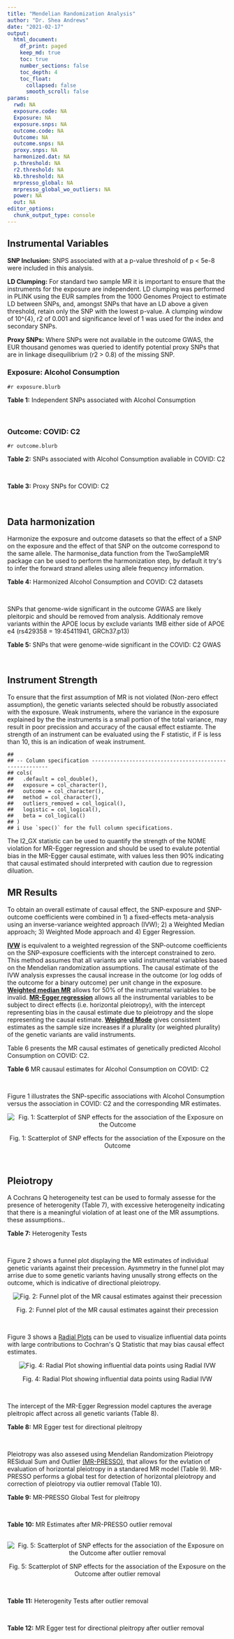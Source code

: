 ```yaml
---
title: "Mendelian Randomization Analysis"
author: "Dr. Shea Andrews"
date: "2021-02-17"
output:
  html_document:
    df_print: paged
    keep_md: true
    toc: true
    number_sections: false
    toc_depth: 4
    toc_float:
      collapsed: false
      smooth_scroll: false
params:
  rwd: NA
  exposure.code: NA
  Exposure: NA
  exposure.snps: NA
  outcome.code: NA
  Outcome: NA
  outcome.snps: NA
  proxy.snps: NA
  harmonized.dat: NA
  p.threshold: NA
  r2.threshold: NA
  kb.threshold: NA
  mrpresso_global: NA
  mrpresso_global_wo_outliers: NA
  power: NA
  out: NA
editor_options:
  chunk_output_type: console
---
```







## Instrumental Variables
**SNP Inclusion:** SNPS associated with at a p-value threshold of p < 5e-8 were included in this analysis.
<br>

**LD Clumping:** For standard two sample MR it is important to ensure that the instruments for the exposure are independent. LD clumping was performed in PLINK using the EUR samples from the 1000 Genomes Project to estimate LD between SNPs, and, amongst SNPs that have an LD above a given threshold, retain only the SNP with the lowest p-value. A clumping window of 10^{4}, r2 of 0.001 and significance level of 1 was used for the index and secondary SNPs.
<br>

**Proxy SNPs:** Where SNPs were not available in the outcome GWAS, the EUR thousand genomes was queried to identify potential proxy SNPs that are in linkage disequilibrium (r2 > 0.8) of the missing SNP.
<br>

### Exposure: Alcohol Consumption
`#r exposure.blurb`
<br>

**Table 1:** Independent SNPs associated with Alcohol Consumption
<div data-pagedtable="false">
  <script data-pagedtable-source type="application/json">
{"columns":[{"label":["SNP"],"name":[1],"type":["chr"],"align":["left"]},{"label":["CHROM"],"name":[2],"type":["dbl"],"align":["right"]},{"label":["POS"],"name":[3],"type":["dbl"],"align":["right"]},{"label":["REF"],"name":[4],"type":["chr"],"align":["left"]},{"label":["ALT"],"name":[5],"type":["chr"],"align":["left"]},{"label":["AF"],"name":[6],"type":["dbl"],"align":["right"]},{"label":["BETA"],"name":[7],"type":["dbl"],"align":["right"]},{"label":["SE"],"name":[8],"type":["dbl"],"align":["right"]},{"label":["Z"],"name":[9],"type":["dbl"],"align":["right"]},{"label":["P"],"name":[10],"type":["dbl"],"align":["right"]},{"label":["N"],"name":[11],"type":["dbl"],"align":["right"]},{"label":["TRAIT"],"name":[12],"type":["chr"],"align":["left"]}],"data":[{"1":"rs10753661","2":"1","3":"165119792","4":"G","5":"A","6":"0.7020","7":"-0.0113","8":"0.00209","9":"-5.406699","10":"4.24e-08","11":"537349","12":"drnkwk"},{"1":"rs28680958","2":"1","3":"173848808","4":"G","5":"A","6":"0.2300","7":"-0.0136","8":"0.00237","9":"-5.738397","10":"9.78e-09","11":"537349","12":"drnkwk"},{"1":"rs1260326","2":"2","3":"27730940","4":"T","5":"C","6":"0.5950","7":"0.0233","8":"0.00196","9":"11.887755","10":"3.33e-33","11":"537349","12":"drnkwk"},{"1":"rs62135521","2":"2","3":"44296002","4":"G","5":"T","6":"0.0378","7":"-0.0272","8":"0.00470","9":"-5.787234","10":"9.91e-09","11":"537349","12":"drnkwk"},{"1":"rs528301","2":"2","3":"45154908","4":"G","5":"A","6":"0.6050","7":"0.0156","8":"0.00195","9":"8.000000","10":"1.25e-15","11":"537349","12":"drnkwk"},{"1":"rs6739804","2":"2","3":"63269604","4":"T","5":"C","6":"0.6600","7":"-0.0129","8":"0.00208","9":"-6.201923","10":"4.72e-10","11":"537349","12":"drnkwk"},{"1":"rs4233567","2":"2","3":"144272376","4":"C","5":"T","6":"0.3400","7":"-0.0130","8":"0.00208","9":"-6.250000","10":"3.83e-10","11":"537349","12":"drnkwk"},{"1":"rs28732378","2":"3","3":"85403892","4":"A","5":"G","6":"0.7290","7":"-0.0163","8":"0.00217","9":"-7.511521","10":"2.24e-14","11":"537349","12":"drnkwk"},{"1":"rs28712821","2":"4","3":"39413780","4":"G","5":"A","6":"0.5940","7":"0.0284","8":"0.00199","9":"14.271357","10":"1.10e-46","11":"537349","12":"drnkwk"},{"1":"rs16854020","2":"4","3":"42117559","4":"G","5":"A","6":"0.1270","7":"0.0180","8":"0.00289","9":"6.228374","10":"4.82e-10","11":"537349","12":"drnkwk"},{"1":"rs1229984","2":"4","3":"100239319","4":"T","5":"C","6":"0.9530","7":"0.2090","8":"0.00673","9":"31.054978","10":"1.60e-203","11":"537349","12":"drnkwk"},{"1":"rs78234152","2":"4","3":"100279889","4":"G","5":"A","6":"0.0986","7":"0.0275","8":"0.00306","9":"8.986928","10":"2.18e-19","11":"537349","12":"drnkwk"},{"1":"rs13107325","2":"4","3":"103188709","4":"C","5":"T","6":"0.0654","7":"-0.0369","8":"0.00395","9":"-9.341772","10":"1.23e-20","11":"537349","12":"drnkwk"},{"1":"rs331939","2":"4","3":"143654889","4":"G","5":"A","6":"0.3390","7":"-0.0118","8":"0.00202","9":"-5.841584","10":"4.50e-09","11":"537349","12":"drnkwk"},{"1":"rs4916723","2":"5","3":"87854395","4":"A","5":"C","6":"0.4040","7":"-0.0115","8":"0.00199","9":"-5.778894","10":"8.07e-09","11":"537349","12":"drnkwk"},{"1":"rs55872084","2":"5","3":"155902003","4":"G","5":"T","6":"0.2180","7":"0.0129","8":"0.00228","9":"5.657895","10":"1.98e-08","11":"537349","12":"drnkwk"},{"1":"rs10085696","2":"7","3":"69783020","4":"A","5":"G","6":"0.2010","7":"-0.0160","8":"0.00249","9":"-6.425703","10":"1.24e-10","11":"537349","12":"drnkwk"},{"1":"rs2299409","2":"7","3":"103812171","4":"G","5":"A","6":"0.4930","7":"-0.0104","8":"0.00192","9":"-5.416667","10":"4.80e-08","11":"537349","12":"drnkwk"},{"1":"rs6951574","2":"7","3":"153489744","4":"T","5":"C","6":"0.4590","7":"0.0135","8":"0.00205","9":"6.585366","10":"4.44e-11","11":"537349","12":"drnkwk"},{"1":"rs28601761","2":"8","3":"126500031","4":"C","5":"G","6":"0.4050","7":"0.0116","8":"0.00201","9":"5.771144","10":"7.60e-09","11":"537349","12":"drnkwk"},{"1":"rs55932213","2":"9","3":"108755622","4":"A","5":"G","6":"0.7010","7":"0.0129","8":"0.00230","9":"5.608696","10":"1.80e-08","11":"537349","12":"drnkwk"},{"1":"rs2049045","2":"11","3":"27694241","4":"G","5":"C","6":"0.1890","7":"-0.0137","8":"0.00251","9":"-5.458167","10":"3.97e-08","11":"537349","12":"drnkwk"},{"1":"rs4752999","2":"11","3":"47428565","4":"C","5":"T","6":"0.3210","7":"-0.0145","8":"0.00207","9":"-7.004831","10":"2.03e-12","11":"537349","12":"drnkwk"},{"1":"rs4309187","2":"11","3":"113412443","4":"A","5":"C","6":"0.6970","7":"0.0149","8":"0.00210","9":"7.095238","10":"1.37e-12","11":"537349","12":"drnkwk"},{"1":"rs17542254","2":"11","3":"113655696","4":"A","5":"G","6":"0.2510","7":"0.0131","8":"0.00214","9":"6.121495","10":"8.96e-10","11":"537349","12":"drnkwk"},{"1":"rs1387766","2":"12","3":"92081800","4":"G","5":"A","6":"0.6220","7":"-0.0108","8":"0.00198","9":"-5.454545","10":"4.79e-08","11":"537349","12":"drnkwk"},{"1":"rs34704785","2":"13","3":"68117681","4":"C","5":"T","6":"0.4120","7":"-0.0114","8":"0.00214","9":"-5.327103","10":"4.52e-08","11":"537349","12":"drnkwk"},{"1":"rs1123285","2":"14","3":"57274519","4":"C","5":"G","6":"0.3390","7":"-0.0127","8":"0.00208","9":"-6.105769","10":"1.36e-09","11":"537349","12":"drnkwk"},{"1":"rs28929474","2":"14","3":"94844947","4":"C","5":"T","6":"0.0154","7":"-0.0477","8":"0.00719","9":"-6.634214","10":"2.39e-11","11":"537349","12":"drnkwk"},{"1":"rs153106","2":"16","3":"28526897","4":"T","5":"C","6":"0.4090","7":"-0.0137","8":"0.00196","9":"-6.989796","10":"3.63e-12","11":"537349","12":"drnkwk"},{"1":"rs79616692","2":"16","3":"72338507","4":"G","5":"C","6":"0.1100","7":"0.0190","8":"0.00315","9":"6.031746","10":"2.38e-09","11":"537349","12":"drnkwk"},{"1":"rs11860773","2":"16","3":"73912503","4":"T","5":"C","6":"0.1760","7":"-0.0155","8":"0.00251","9":"-6.175299","10":"8.35e-10","11":"537349","12":"drnkwk"},{"1":"rs13332432","2":"16","3":"85721809","4":"C","5":"G","6":"0.2960","7":"0.0142","8":"0.00219","9":"6.484018","10":"5.94e-11","11":"537349","12":"drnkwk"},{"1":"rs34121753","2":"17","3":"7733833","4":"A","5":"G","6":"0.5320","7":"0.0112","8":"0.00199","9":"5.628141","10":"1.39e-08","11":"537349","12":"drnkwk"},{"1":"rs76640332","2":"17","3":"44189858","4":"G","5":"A","6":"0.2040","7":"-0.0219","8":"0.00250","9":"-8.760000","10":"1.47e-18","11":"537349","12":"drnkwk"},{"1":"rs838145","2":"19","3":"49248730","4":"G","5":"A","6":"0.5840","7":"-0.0161","8":"0.00198","9":"-8.131313","10":"3.87e-16","11":"537349","12":"drnkwk"},{"1":"rs6106989","2":"20","3":"25027630","4":"G","5":"A","6":"0.6280","7":"0.0113","8":"0.00204","9":"5.539216","10":"3.81e-08","11":"537349","12":"drnkwk"}],"options":{"columns":{"min":{},"max":[10]},"rows":{"min":[10],"max":[10]},"pages":{}}}
  </script>
</div>
<br>

### Outcome: COVID: C2
`#r outcome.blurb`
<br>

**Table 2:** SNPs associated with Alcohol Consumption avaliable in COVID: C2
<div data-pagedtable="false">
  <script data-pagedtable-source type="application/json">
{"columns":[{"label":["SNP"],"name":[1],"type":["chr"],"align":["left"]},{"label":["CHROM"],"name":[2],"type":["dbl"],"align":["right"]},{"label":["POS"],"name":[3],"type":["dbl"],"align":["right"]},{"label":["REF"],"name":[4],"type":["chr"],"align":["left"]},{"label":["ALT"],"name":[5],"type":["chr"],"align":["left"]},{"label":["AF"],"name":[6],"type":["dbl"],"align":["right"]},{"label":["BETA"],"name":[7],"type":["dbl"],"align":["right"]},{"label":["SE"],"name":[8],"type":["dbl"],"align":["right"]},{"label":["Z"],"name":[9],"type":["dbl"],"align":["right"]},{"label":["P"],"name":[10],"type":["dbl"],"align":["right"]},{"label":["N"],"name":[11],"type":["dbl"],"align":["right"]},{"label":["TRAIT"],"name":[12],"type":["chr"],"align":["left"]}],"data":[{"1":"rs10753661","2":"1","3":"165119792","4":"G","5":"A","6":"0.68310","7":"-0.01047700","8":"0.0087292","9":"-1.20022453","10":"2.301e-01","11":"1676881","12":"COVID_C2__EUR"},{"1":"rs28680958","2":"1","3":"173848808","4":"G","5":"A","6":"0.20920","7":"-0.01798900","8":"0.0098139","9":"-1.83301236","10":"6.680e-02","11":"1678150","12":"COVID_C2__EUR"},{"1":"rs1260326","2":"2","3":"27730940","4":"T","5":"C","6":"0.61430","7":"-0.00323990","8":"0.0081901","9":"-0.39558736","10":"6.924e-01","11":"1682746","12":"COVID_C2__EUR"},{"1":"rs62135521","2":"2","3":"44296002","4":"G","5":"T","6":"0.05153","7":"-0.02520300","8":"0.0206580","9":"-1.22001162","10":"2.224e-01","11":"1488008","12":"COVID_C2__EUR"},{"1":"rs528301","2":"2","3":"45154908","4":"G","5":"A","6":"0.59110","7":"-0.00424840","8":"0.0083249","9":"-0.51032445","10":"6.098e-01","11":"1650363","12":"COVID_C2__EUR"},{"1":"rs6739804","2":"2","3":"63269604","4":"T","5":"C","6":"0.67620","7":"0.00236530","8":"0.0087228","9":"0.27116293","10":"7.863e-01","11":"1673354","12":"COVID_C2__EUR"},{"1":"rs4233567","2":"2","3":"144272376","4":"C","5":"T","6":"0.34440","7":"0.00032227","8":"0.0088203","9":"0.03653731","10":"9.709e-01","11":"1601688","12":"COVID_C2__EUR"},{"1":"rs28732378","2":"3","3":"85403892","4":"A","5":"G","6":"0.73950","7":"-0.01586000","8":"0.0091068","9":"-1.74155576","10":"8.159e-02","11":"1683769","12":"COVID_C2__EUR"},{"1":"rs28712821","2":"4","3":"39413780","4":"G","5":"A","6":"0.60780","7":"-0.00159740","8":"0.0084360","9":"-0.18935514","10":"8.498e-01","11":"1602047","12":"COVID_C2__EUR"},{"1":"rs16854020","2":"4","3":"42117559","4":"G","5":"A","6":"0.12400","7":"0.00867830","8":"0.0121650","9":"0.71338266","10":"4.756e-01","11":"1683769","12":"COVID_C2__EUR"},{"1":"rs1229984","2":"4","3":"100239319","4":"T","5":"C","6":"0.96840","7":"-0.02320900","8":"0.0240050","9":"-0.96684024","10":"3.336e-01","11":"1571039","12":"COVID_C2__EUR"},{"1":"rs78234152","2":"4","3":"100279889","4":"G","5":"A","6":"0.12830","7":"0.00390450","8":"0.0130440","9":"0.29933303","10":"7.647e-01","11":"1683769","12":"COVID_C2__EUR"},{"1":"rs13107325","2":"4","3":"103188709","4":"C","5":"T","6":"0.06553","7":"0.01127600","8":"0.0158940","9":"0.70945011","10":"4.780e-01","11":"1337823","12":"COVID_C2__EUR"},{"1":"rs331939","2":"4","3":"143654889","4":"G","5":"A","6":"0.33990","7":"-0.00689020","8":"0.0084065","9":"-0.81962767","10":"4.124e-01","11":"1683769","12":"COVID_C2__EUR"},{"1":"rs4916723","2":"5","3":"87854395","4":"A","5":"C","6":"0.43270","7":"0.00348100","8":"0.0089082","9":"0.39076357","10":"6.960e-01","11":"1318275","12":"COVID_C2__EUR"},{"1":"rs55872084","2":"5","3":"155902003","4":"G","5":"T","6":"0.22060","7":"0.00136300","8":"0.0098637","9":"0.13818344","10":"8.901e-01","11":"1673354","12":"COVID_C2__EUR"},{"1":"rs10085696","2":"7","3":"69783020","4":"A","5":"G","6":"0.18780","7":"-0.01232700","8":"0.0103700","9":"-1.18871745","10":"2.346e-01","11":"1683769","12":"COVID_C2__EUR"},{"1":"rs2299409","2":"7","3":"103812171","4":"G","5":"A","6":"0.52560","7":"-0.00412320","8":"0.0080484","9":"-0.51230058","10":"6.084e-01","11":"1683769","12":"COVID_C2__EUR"},{"1":"rs28601761","2":"8","3":"126500031","4":"C","5":"G","6":"0.42710","7":"0.01011400","8":"0.0083402","9":"1.21268075","10":"2.253e-01","11":"1672444","12":"COVID_C2__EUR"},{"1":"rs55932213","2":"9","3":"108755622","4":"A","5":"G","6":"0.73800","7":"-0.01051300","8":"0.0095923","9":"-1.09598324","10":"2.731e-01","11":"1664234","12":"COVID_C2__EUR"},{"1":"rs2049045","2":"11","3":"27694241","4":"G","5":"C","6":"0.17360","7":"-0.01032200","8":"0.0106670","9":"-0.96765726","10":"3.332e-01","11":"1673713","12":"COVID_C2__EUR"},{"1":"rs4752999","2":"11","3":"47428565","4":"C","5":"T","6":"0.33220","7":"-0.00999200","8":"0.0087074","9":"-1.14752969","10":"2.512e-01","11":"1674290","12":"COVID_C2__EUR"},{"1":"rs4309187","2":"11","3":"113412443","4":"A","5":"C","6":"0.71030","7":"0.01141000","8":"0.0089306","9":"1.27762972","10":"2.014e-01","11":"1601688","12":"COVID_C2__EUR"},{"1":"rs17542254","2":"11","3":"113655696","4":"A","5":"G","6":"0.27110","7":"0.00483710","8":"0.0090843","9":"0.53246810","10":"5.944e-01","11":"1683769","12":"COVID_C2__EUR"},{"1":"rs1387766","2":"12","3":"92081800","4":"G","5":"A","6":"0.62400","7":"-0.00676240","8":"0.0083108","9":"-0.81368821","10":"4.158e-01","11":"1612103","12":"COVID_C2__EUR"},{"1":"rs34704785","2":"13","3":"68117681","4":"C","5":"T","6":"0.47440","7":"0.00470790","8":"0.0093313","9":"0.50452777","10":"6.139e-01","11":"1318647","12":"COVID_C2__EUR"},{"1":"rs1123285","2":"14","3":"57274519","4":"C","5":"G","6":"0.33640","7":"0.00093079","8":"0.0092750","9":"0.10035472","10":"9.201e-01","11":"1317983","12":"COVID_C2__EUR"},{"1":"rs28929474","2":"14","3":"94844947","4":"C","5":"T","6":"0.02234","7":"-0.04038700","8":"0.0318240","9":"-1.26907366","10":"2.044e-01","11":"1600530","12":"COVID_C2__EUR"},{"1":"rs153106","2":"16","3":"28526897","4":"T","5":"C","6":"0.43660","7":"0.00629470","8":"0.0082555","9":"0.76248562","10":"4.458e-01","11":"1679179","12":"COVID_C2__EUR"},{"1":"rs79616692","2":"16","3":"72338507","4":"G","5":"C","6":"0.11020","7":"0.02024200","8":"0.0132630","9":"1.52620071","10":"1.270e-01","11":"1650722","12":"COVID_C2__EUR"},{"1":"rs11860773","2":"16","3":"73912503","4":"T","5":"C","6":"0.19270","7":"0.00660690","8":"0.0107010","9":"0.61740959","10":"5.369e-01","11":"1602598","12":"COVID_C2__EUR"},{"1":"rs13332432","2":"16","3":"85721809","4":"C","5":"G","6":"0.28360","7":"0.00428810","8":"0.0092024","9":"0.46597627","10":"6.412e-01","11":"1584089","12":"COVID_C2__EUR"},{"1":"rs34121753","2":"17","3":"7733833","4":"A","5":"G","6":"0.55900","7":"-0.00071332","8":"0.0084917","9":"-0.08400203","10":"9.331e-01","11":"1602598","12":"COVID_C2__EUR"},{"1":"rs76640332","2":"17","3":"44189858","4":"G","5":"A","6":"0.18450","7":"-0.03240100","8":"0.0104970","9":"-3.08669144","10":"2.024e-03","11":"1579082","12":"COVID_C2__EUR"},{"1":"rs838145","2":"19","3":"49248730","4":"G","5":"A","6":"0.57920","7":"0.03808900","8":"0.0085318","9":"4.46435688","10":"8.030e-06","11":"1663324","12":"COVID_C2__EUR"},{"1":"rs6106989","2":"20","3":"25027630","4":"G","5":"A","6":"0.62350","7":"-0.00522530","8":"0.0088150","9":"-0.59277368","10":"5.533e-01","11":"1646640","12":"COVID_C2__EUR"},{"1":"rs6951574","2":"NA","3":"NA","4":"NA","5":"NA","6":"NA","7":"NA","8":"NA","9":"NA","10":"NA","11":"NA","12":"NA"}],"options":{"columns":{"min":{},"max":[10]},"rows":{"min":[10],"max":[10]},"pages":{}}}
  </script>
</div>
<br>

**Table 3:** Proxy SNPs for COVID: C2
<div data-pagedtable="false">
  <script data-pagedtable-source type="application/json">
{"columns":[{"label":["target_snp"],"name":[1],"type":["chr"],"align":["left"]},{"label":["proxy_snp"],"name":[2],"type":["chr"],"align":["left"]},{"label":["ld.r2"],"name":[3],"type":["dbl"],"align":["right"]},{"label":["Dprime"],"name":[4],"type":["dbl"],"align":["right"]},{"label":["PHASE"],"name":[5],"type":["chr"],"align":["left"]},{"label":["X12"],"name":[6],"type":["lgl"],"align":["right"]},{"label":["CHROM"],"name":[7],"type":["dbl"],"align":["right"]},{"label":["POS"],"name":[8],"type":["dbl"],"align":["right"]},{"label":["REF.proxy"],"name":[9],"type":["chr"],"align":["left"]},{"label":["ALT.proxy"],"name":[10],"type":["chr"],"align":["left"]},{"label":["AF"],"name":[11],"type":["dbl"],"align":["right"]},{"label":["BETA"],"name":[12],"type":["dbl"],"align":["right"]},{"label":["SE"],"name":[13],"type":["dbl"],"align":["right"]},{"label":["Z"],"name":[14],"type":["dbl"],"align":["right"]},{"label":["P"],"name":[15],"type":["dbl"],"align":["right"]},{"label":["N"],"name":[16],"type":["dbl"],"align":["right"]},{"label":["TRAIT"],"name":[17],"type":["chr"],"align":["left"]},{"label":["ref"],"name":[18],"type":["chr"],"align":["left"]},{"label":["ref.proxy"],"name":[19],"type":["chr"],"align":["left"]},{"label":["alt"],"name":[20],"type":["lgl"],"align":["right"]},{"label":["alt.proxy"],"name":[21],"type":["chr"],"align":["left"]},{"label":["ALT"],"name":[22],"type":["chr"],"align":["left"]},{"label":["REF"],"name":[23],"type":["lgl"],"align":["right"]},{"label":["proxy.outcome"],"name":[24],"type":["lgl"],"align":["right"]}],"data":[{"1":"rs6951574","2":"rs2622238","3":"0.945407","4":"1","5":"CG/TA","6":"NA","7":"7","8":"153488760","9":"A","10":"G","11":"0.4602","12":"0.0024151","13":"0.0088771","14":"0.2720596","15":"0.7856","16":"1394151","17":"COVID_C2__EUR","18":"C","19":"G","20":"TRUE","21":"A","22":"C","23":"TRUE","24":"TRUE"}],"options":{"columns":{"min":{},"max":[10]},"rows":{"min":[10],"max":[10]},"pages":{}}}
  </script>
</div>
<br>

## Data harmonization
Harmonize the exposure and outcome datasets so that the effect of a SNP on the exposure and the effect of that SNP on the outcome correspond to the same allele. The harmonise_data function from the TwoSampleMR package can be used to perform the harmonization step, by default it try's to infer the forward strand alleles using allele frequency information.
<br>

**Table 4:** Harmonized Alcohol Consumption and COVID: C2 datasets
<div data-pagedtable="false">
  <script data-pagedtable-source type="application/json">
{"columns":[{"label":["SNP"],"name":[1],"type":["chr"],"align":["left"]},{"label":["effect_allele.exposure"],"name":[2],"type":["chr"],"align":["left"]},{"label":["other_allele.exposure"],"name":[3],"type":["chr"],"align":["left"]},{"label":["effect_allele.outcome"],"name":[4],"type":["chr"],"align":["left"]},{"label":["other_allele.outcome"],"name":[5],"type":["chr"],"align":["left"]},{"label":["beta.exposure"],"name":[6],"type":["dbl"],"align":["right"]},{"label":["beta.outcome"],"name":[7],"type":["dbl"],"align":["right"]},{"label":["eaf.exposure"],"name":[8],"type":["dbl"],"align":["right"]},{"label":["eaf.outcome"],"name":[9],"type":["dbl"],"align":["right"]},{"label":["remove"],"name":[10],"type":["lgl"],"align":["right"]},{"label":["palindromic"],"name":[11],"type":["lgl"],"align":["right"]},{"label":["ambiguous"],"name":[12],"type":["lgl"],"align":["right"]},{"label":["id.outcome"],"name":[13],"type":["chr"],"align":["left"]},{"label":["chr.outcome"],"name":[14],"type":["dbl"],"align":["right"]},{"label":["pos.outcome"],"name":[15],"type":["dbl"],"align":["right"]},{"label":["se.outcome"],"name":[16],"type":["dbl"],"align":["right"]},{"label":["z.outcome"],"name":[17],"type":["dbl"],"align":["right"]},{"label":["pval.outcome"],"name":[18],"type":["dbl"],"align":["right"]},{"label":["samplesize.outcome"],"name":[19],"type":["dbl"],"align":["right"]},{"label":["outcome"],"name":[20],"type":["chr"],"align":["left"]},{"label":["mr_keep.outcome"],"name":[21],"type":["lgl"],"align":["right"]},{"label":["pval_origin.outcome"],"name":[22],"type":["chr"],"align":["left"]},{"label":["chr.exposure"],"name":[23],"type":["dbl"],"align":["right"]},{"label":["pos.exposure"],"name":[24],"type":["dbl"],"align":["right"]},{"label":["se.exposure"],"name":[25],"type":["dbl"],"align":["right"]},{"label":["z.exposure"],"name":[26],"type":["dbl"],"align":["right"]},{"label":["pval.exposure"],"name":[27],"type":["dbl"],"align":["right"]},{"label":["samplesize.exposure"],"name":[28],"type":["dbl"],"align":["right"]},{"label":["exposure"],"name":[29],"type":["chr"],"align":["left"]},{"label":["mr_keep.exposure"],"name":[30],"type":["lgl"],"align":["right"]},{"label":["pval_origin.exposure"],"name":[31],"type":["chr"],"align":["left"]},{"label":["id.exposure"],"name":[32],"type":["chr"],"align":["left"]},{"label":["action"],"name":[33],"type":["dbl"],"align":["right"]},{"label":["mr_keep"],"name":[34],"type":["lgl"],"align":["right"]},{"label":["pt"],"name":[35],"type":["dbl"],"align":["right"]},{"label":["pleitropy_keep"],"name":[36],"type":["lgl"],"align":["right"]},{"label":["mrpresso_RSSobs"],"name":[37],"type":["dbl"],"align":["right"]},{"label":["mrpresso_pval"],"name":[38],"type":["chr"],"align":["left"]},{"label":["mrpresso_keep"],"name":[39],"type":["lgl"],"align":["right"]}],"data":[{"1":"rs10085696","2":"G","3":"A","4":"G","5":"A","6":"-0.0160","7":"-0.01232700","8":"0.2010","9":"0.18780","10":"FALSE","11":"FALSE","12":"FALSE","13":"GwrYtA","14":"7","15":"69783020","16":"0.0103700","17":"-1.18871745","18":"2.346e-01","19":"1683769","20":"covidhgi2020C2v5alleur","21":"TRUE","22":"reported","23":"7","24":"69783020","25":"0.00249","26":"-6.425703","27":"1.24e-10","28":"537349","29":"Liu2019drnkwk","30":"TRUE","31":"reported","32":"LPKYtO","33":"2","34":"TRUE","35":"5e-08","36":"TRUE","37":"1.432675e-04","38":"1","39":"TRUE"},{"1":"rs10753661","2":"A","3":"G","4":"A","5":"G","6":"-0.0113","7":"-0.01047700","8":"0.7020","9":"0.68310","10":"FALSE","11":"FALSE","12":"FALSE","13":"GwrYtA","14":"1","15":"165119792","16":"0.0087292","17":"-1.20022453","18":"2.301e-01","19":"1676881","20":"covidhgi2020C2v5alleur","21":"TRUE","22":"reported","23":"1","24":"165119792","25":"0.00209","26":"-5.406699","27":"4.24e-08","28":"537349","29":"Liu2019drnkwk","30":"TRUE","31":"reported","32":"LPKYtO","33":"2","34":"TRUE","35":"5e-08","36":"TRUE","37":"1.041860e-04","38":"1","39":"TRUE"},{"1":"rs1123285","2":"G","3":"C","4":"G","5":"C","6":"-0.0127","7":"0.00093079","8":"0.3390","9":"0.33640","10":"FALSE","11":"TRUE","12":"FALSE","13":"GwrYtA","14":"14","15":"57274519","16":"0.0092750","17":"0.10035472","18":"9.201e-01","19":"1317983","20":"covidhgi2020C2v5alleur","21":"TRUE","22":"reported","23":"14","24":"57274519","25":"0.00208","26":"-6.105769","27":"1.36e-09","28":"537349","29":"Liu2019drnkwk","30":"TRUE","31":"reported","32":"LPKYtO","33":"2","34":"TRUE","35":"5e-08","36":"TRUE","37":"1.846719e-06","38":"1","39":"TRUE"},{"1":"rs11860773","2":"C","3":"T","4":"C","5":"T","6":"-0.0155","7":"0.00660690","8":"0.1760","9":"0.19270","10":"FALSE","11":"FALSE","12":"FALSE","13":"GwrYtA","14":"16","15":"73912503","16":"0.0107010","17":"0.61740959","18":"5.369e-01","19":"1602598","20":"covidhgi2020C2v5alleur","21":"TRUE","22":"reported","23":"16","24":"73912503","25":"0.00251","26":"-6.175299","27":"8.35e-10","28":"537349","29":"Liu2019drnkwk","30":"TRUE","31":"reported","32":"LPKYtO","33":"2","34":"TRUE","35":"5e-08","36":"TRUE","37":"5.181453e-05","38":"1","39":"TRUE"},{"1":"rs1229984","2":"C","3":"T","4":"C","5":"T","6":"0.2090","7":"-0.02320900","8":"0.9530","9":"0.96840","10":"FALSE","11":"FALSE","12":"FALSE","13":"GwrYtA","14":"4","15":"100239319","16":"0.0240050","17":"-0.96684024","18":"3.336e-01","19":"1571039","20":"covidhgi2020C2v5alleur","21":"TRUE","22":"reported","23":"4","24":"100239319","25":"0.00673","26":"31.054978","27":"1.00e-200","28":"537349","29":"Liu2019drnkwk","30":"TRUE","31":"reported","32":"LPKYtO","33":"2","34":"TRUE","35":"5e-08","36":"TRUE","37":"2.819874e-03","38":"0.9396","39":"TRUE"},{"1":"rs1260326","2":"C","3":"T","4":"C","5":"T","6":"0.0233","7":"-0.00323990","8":"0.5950","9":"0.61430","10":"FALSE","11":"FALSE","12":"FALSE","13":"GwrYtA","14":"2","15":"27730940","16":"0.0081901","17":"-0.39558736","18":"6.924e-01","19":"1682746","20":"covidhgi2020C2v5alleur","21":"TRUE","22":"reported","23":"2","24":"27730940","25":"0.00196","26":"11.887755","27":"3.33e-33","28":"537349","29":"Liu2019drnkwk","30":"TRUE","31":"reported","32":"LPKYtO","33":"2","34":"TRUE","35":"5e-08","36":"TRUE","37":"1.758334e-05","38":"1","39":"TRUE"},{"1":"rs13107325","2":"T","3":"C","4":"T","5":"C","6":"-0.0369","7":"0.01127600","8":"0.0654","9":"0.06553","10":"FALSE","11":"FALSE","12":"FALSE","13":"GwrYtA","14":"4","15":"103188709","16":"0.0158940","17":"0.70945011","18":"4.780e-01","19":"1337823","20":"covidhgi2020C2v5alleur","21":"TRUE","22":"reported","23":"4","24":"103188709","25":"0.00395","26":"-9.341772","27":"1.23e-20","28":"537349","29":"Liu2019drnkwk","30":"TRUE","31":"reported","32":"LPKYtO","33":"2","34":"TRUE","35":"5e-08","36":"TRUE","37":"1.657807e-04","38":"1","39":"TRUE"},{"1":"rs13332432","2":"G","3":"C","4":"G","5":"C","6":"0.0142","7":"0.00428810","8":"0.2960","9":"0.28360","10":"FALSE","11":"TRUE","12":"FALSE","13":"GwrYtA","14":"16","15":"85721809","16":"0.0092024","17":"0.46597627","18":"6.412e-01","19":"1584089","20":"covidhgi2020C2v5alleur","21":"TRUE","22":"reported","23":"16","24":"85721809","25":"0.00219","26":"6.484018","27":"5.94e-11","28":"537349","29":"Liu2019drnkwk","30":"TRUE","31":"reported","32":"LPKYtO","33":"2","34":"TRUE","35":"5e-08","36":"TRUE","37":"1.504425e-05","38":"1","39":"TRUE"},{"1":"rs1387766","2":"A","3":"G","4":"A","5":"G","6":"-0.0108","7":"-0.00676240","8":"0.6220","9":"0.62400","10":"FALSE","11":"FALSE","12":"FALSE","13":"GwrYtA","14":"12","15":"92081800","16":"0.0083108","17":"-0.81368821","18":"4.158e-01","19":"1612103","20":"covidhgi2020C2v5alleur","21":"TRUE","22":"reported","23":"12","24":"92081800","25":"0.00198","26":"-5.454545","27":"4.79e-08","28":"537349","29":"Liu2019drnkwk","30":"TRUE","31":"reported","32":"LPKYtO","33":"2","34":"TRUE","35":"5e-08","36":"TRUE","37":"4.190533e-05","38":"1","39":"TRUE"},{"1":"rs153106","2":"C","3":"T","4":"C","5":"T","6":"-0.0137","7":"0.00629470","8":"0.4090","9":"0.43660","10":"FALSE","11":"FALSE","12":"FALSE","13":"GwrYtA","14":"16","15":"28526897","16":"0.0082555","17":"0.76248562","18":"4.458e-01","19":"1679179","20":"covidhgi2020C2v5alleur","21":"TRUE","22":"reported","23":"16","24":"28526897","25":"0.00196","26":"-6.989796","27":"3.63e-12","28":"537349","29":"Liu2019drnkwk","30":"TRUE","31":"reported","32":"LPKYtO","33":"2","34":"TRUE","35":"5e-08","36":"TRUE","37":"4.690856e-05","38":"1","39":"TRUE"},{"1":"rs16854020","2":"A","3":"G","4":"A","5":"G","6":"0.0180","7":"0.00867830","8":"0.1270","9":"0.12400","10":"FALSE","11":"FALSE","12":"FALSE","13":"GwrYtA","14":"4","15":"42117559","16":"0.0121650","17":"0.71338266","18":"4.756e-01","19":"1683769","20":"covidhgi2020C2v5alleur","21":"TRUE","22":"reported","23":"4","24":"42117559","25":"0.00289","26":"6.228374","27":"4.82e-10","28":"537349","29":"Liu2019drnkwk","30":"TRUE","31":"reported","32":"LPKYtO","33":"2","34":"TRUE","35":"5e-08","36":"TRUE","37":"6.715958e-05","38":"1","39":"TRUE"},{"1":"rs17542254","2":"G","3":"A","4":"G","5":"A","6":"0.0131","7":"0.00483710","8":"0.2510","9":"0.27110","10":"FALSE","11":"FALSE","12":"FALSE","13":"GwrYtA","14":"11","15":"113655696","16":"0.0090843","17":"0.53246810","18":"5.944e-01","19":"1683769","20":"covidhgi2020C2v5alleur","21":"TRUE","22":"reported","23":"11","24":"113655696","25":"0.00214","26":"6.121495","27":"8.96e-10","28":"537349","29":"Liu2019drnkwk","30":"TRUE","31":"reported","32":"LPKYtO","33":"2","34":"TRUE","35":"5e-08","36":"TRUE","37":"1.992533e-05","38":"1","39":"TRUE"},{"1":"rs2049045","2":"C","3":"G","4":"C","5":"G","6":"-0.0137","7":"-0.01032200","8":"0.1890","9":"0.17360","10":"FALSE","11":"TRUE","12":"FALSE","13":"GwrYtA","14":"11","15":"27694241","16":"0.0106670","17":"-0.96765726","18":"3.332e-01","19":"1673713","20":"covidhgi2020C2v5alleur","21":"TRUE","22":"reported","23":"11","24":"27694241","25":"0.00251","26":"-5.458167","27":"3.97e-08","28":"537349","29":"Liu2019drnkwk","30":"TRUE","31":"reported","32":"LPKYtO","33":"2","34":"TRUE","35":"5e-08","36":"TRUE","37":"9.940549e-05","38":"1","39":"TRUE"},{"1":"rs2299409","2":"A","3":"G","4":"A","5":"G","6":"-0.0104","7":"-0.00412320","8":"0.4930","9":"0.52560","10":"FALSE","11":"FALSE","12":"FALSE","13":"GwrYtA","14":"7","15":"103812171","16":"0.0080484","17":"-0.51230058","18":"6.084e-01","19":"1683769","20":"covidhgi2020C2v5alleur","21":"TRUE","22":"reported","23":"7","24":"103812171","25":"0.00192","26":"-5.416667","27":"4.80e-08","28":"537349","29":"Liu2019drnkwk","30":"TRUE","31":"reported","32":"LPKYtO","33":"2","34":"TRUE","35":"5e-08","36":"TRUE","37":"1.460120e-05","38":"1","39":"TRUE"},{"1":"rs28601761","2":"G","3":"C","4":"G","5":"C","6":"0.0116","7":"0.01011400","8":"0.4050","9":"0.42710","10":"FALSE","11":"TRUE","12":"TRUE","13":"GwrYtA","14":"8","15":"126500031","16":"0.0083402","17":"1.21268075","18":"2.253e-01","19":"1672444","20":"covidhgi2020C2v5alleur","21":"TRUE","22":"reported","23":"8","24":"126500031","25":"0.00201","26":"5.771144","27":"7.60e-09","28":"537349","29":"Liu2019drnkwk","30":"TRUE","31":"reported","32":"LPKYtO","33":"2","34":"FALSE","35":"5e-08","36":"TRUE","37":"NA","38":"NA","39":"NA"},{"1":"rs28680958","2":"A","3":"G","4":"A","5":"G","6":"-0.0136","7":"-0.01798900","8":"0.2300","9":"0.20920","10":"FALSE","11":"FALSE","12":"FALSE","13":"GwrYtA","14":"1","15":"173848808","16":"0.0098139","17":"-1.83301236","18":"6.680e-02","19":"1678150","20":"covidhgi2020C2v5alleur","21":"TRUE","22":"reported","23":"1","24":"173848808","25":"0.00237","26":"-5.738397","27":"9.78e-09","28":"537349","29":"Liu2019drnkwk","30":"TRUE","31":"reported","32":"LPKYtO","33":"2","34":"TRUE","35":"5e-08","36":"TRUE","37":"3.147636e-04","38":"1","39":"TRUE"},{"1":"rs28712821","2":"A","3":"G","4":"A","5":"G","6":"0.0284","7":"-0.00159740","8":"0.5940","9":"0.60780","10":"FALSE","11":"FALSE","12":"FALSE","13":"GwrYtA","14":"4","15":"39413780","16":"0.0084360","17":"-0.18935514","18":"8.498e-01","19":"1602047","20":"covidhgi2020C2v5alleur","21":"TRUE","22":"reported","23":"4","24":"39413780","25":"0.00199","26":"14.271357","27":"1.10e-46","28":"537349","29":"Liu2019drnkwk","30":"TRUE","31":"reported","32":"LPKYtO","33":"2","34":"TRUE","35":"5e-08","36":"TRUE","37":"7.276564e-06","38":"1","39":"TRUE"},{"1":"rs28732378","2":"G","3":"A","4":"G","5":"A","6":"-0.0163","7":"-0.01586000","8":"0.7290","9":"0.73950","10":"FALSE","11":"FALSE","12":"FALSE","13":"GwrYtA","14":"3","15":"85403892","16":"0.0091068","17":"-1.74155576","18":"8.159e-02","19":"1683769","20":"covidhgi2020C2v5alleur","21":"TRUE","22":"reported","23":"3","24":"85403892","25":"0.00217","26":"-7.511521","27":"2.24e-14","28":"537349","29":"Liu2019drnkwk","30":"TRUE","31":"reported","32":"LPKYtO","33":"2","34":"TRUE","35":"5e-08","36":"TRUE","37":"2.438653e-04","38":"1","39":"TRUE"},{"1":"rs28929474","2":"T","3":"C","4":"T","5":"C","6":"-0.0477","7":"-0.04038700","8":"0.0154","9":"0.02234","10":"FALSE","11":"FALSE","12":"FALSE","13":"GwrYtA","14":"14","15":"94844947","16":"0.0318240","17":"-1.26907366","18":"2.044e-01","19":"1600530","20":"covidhgi2020C2v5alleur","21":"TRUE","22":"reported","23":"14","24":"94844947","25":"0.00719","26":"-6.634214","27":"2.39e-11","28":"537349","29":"Liu2019drnkwk","30":"TRUE","31":"reported","32":"LPKYtO","33":"2","34":"TRUE","35":"5e-08","36":"TRUE","37":"1.547693e-03","38":"1","39":"TRUE"},{"1":"rs331939","2":"A","3":"G","4":"A","5":"G","6":"-0.0118","7":"-0.00689020","8":"0.3390","9":"0.33990","10":"FALSE","11":"FALSE","12":"FALSE","13":"GwrYtA","14":"4","15":"143654889","16":"0.0084065","17":"-0.81962767","18":"4.124e-01","19":"1683769","20":"covidhgi2020C2v5alleur","21":"TRUE","22":"reported","23":"4","24":"143654889","25":"0.00202","26":"-5.841584","27":"4.50e-09","28":"537349","29":"Liu2019drnkwk","30":"TRUE","31":"reported","32":"LPKYtO","33":"2","34":"TRUE","35":"5e-08","36":"TRUE","37":"4.330079e-05","38":"1","39":"TRUE"},{"1":"rs34121753","2":"G","3":"A","4":"G","5":"A","6":"0.0112","7":"-0.00071332","8":"0.5320","9":"0.55900","10":"FALSE","11":"FALSE","12":"FALSE","13":"GwrYtA","14":"17","15":"7733833","16":"0.0084917","17":"-0.08400203","18":"9.331e-01","19":"1602598","20":"covidhgi2020C2v5alleur","21":"TRUE","22":"reported","23":"17","24":"7733833","25":"0.00199","26":"5.628141","27":"1.39e-08","28":"537349","29":"Liu2019drnkwk","30":"TRUE","31":"reported","32":"LPKYtO","33":"2","34":"TRUE","35":"5e-08","36":"TRUE","37":"1.185656e-06","38":"1","39":"TRUE"},{"1":"rs34704785","2":"T","3":"C","4":"T","5":"C","6":"-0.0114","7":"0.00470790","8":"0.4120","9":"0.47440","10":"FALSE","11":"FALSE","12":"FALSE","13":"GwrYtA","14":"13","15":"68117681","16":"0.0093313","17":"0.50452777","18":"6.139e-01","19":"1318647","20":"covidhgi2020C2v5alleur","21":"TRUE","22":"reported","23":"13","24":"68117681","25":"0.00214","26":"-5.327103","27":"4.52e-08","28":"537349","29":"Liu2019drnkwk","30":"TRUE","31":"reported","32":"LPKYtO","33":"2","34":"TRUE","35":"5e-08","36":"TRUE","37":"2.624474e-05","38":"1","39":"TRUE"},{"1":"rs4233567","2":"T","3":"C","4":"T","5":"C","6":"-0.0130","7":"0.00032227","8":"0.3400","9":"0.34440","10":"FALSE","11":"FALSE","12":"FALSE","13":"GwrYtA","14":"2","15":"144272376","16":"0.0088203","17":"0.03653731","18":"9.709e-01","19":"1601688","20":"covidhgi2020C2v5alleur","21":"TRUE","22":"reported","23":"2","24":"144272376","25":"0.00208","26":"-6.250000","27":"3.83e-10","28":"537349","29":"Liu2019drnkwk","30":"TRUE","31":"reported","32":"LPKYtO","33":"2","34":"TRUE","35":"5e-08","36":"TRUE","37":"5.699977e-07","38":"1","39":"TRUE"},{"1":"rs4309187","2":"C","3":"A","4":"C","5":"A","6":"0.0149","7":"0.01141000","8":"0.6970","9":"0.71030","10":"FALSE","11":"FALSE","12":"FALSE","13":"GwrYtA","14":"11","15":"113412443","16":"0.0089306","17":"1.27762972","18":"2.014e-01","19":"1601688","20":"covidhgi2020C2v5alleur","21":"TRUE","22":"reported","23":"11","24":"113412443","25":"0.00210","26":"7.095238","27":"1.37e-12","28":"537349","29":"Liu2019drnkwk","30":"TRUE","31":"reported","32":"LPKYtO","33":"2","34":"TRUE","35":"5e-08","36":"TRUE","37":"1.232562e-04","38":"1","39":"TRUE"},{"1":"rs4752999","2":"T","3":"C","4":"T","5":"C","6":"-0.0145","7":"-0.00999200","8":"0.3210","9":"0.33220","10":"FALSE","11":"FALSE","12":"FALSE","13":"GwrYtA","14":"11","15":"47428565","16":"0.0087074","17":"-1.14752969","18":"2.512e-01","19":"1674290","20":"covidhgi2020C2v5alleur","21":"TRUE","22":"reported","23":"11","24":"47428565","25":"0.00207","26":"-7.004831","27":"2.03e-12","28":"537349","29":"Liu2019drnkwk","30":"TRUE","31":"reported","32":"LPKYtO","33":"2","34":"TRUE","35":"5e-08","36":"TRUE","37":"9.358077e-05","38":"1","39":"TRUE"},{"1":"rs4916723","2":"C","3":"A","4":"C","5":"A","6":"-0.0115","7":"0.00348100","8":"0.4040","9":"0.43270","10":"FALSE","11":"FALSE","12":"FALSE","13":"GwrYtA","14":"5","15":"87854395","16":"0.0089082","17":"0.39076357","18":"6.960e-01","19":"1318275","20":"covidhgi2020C2v5alleur","21":"TRUE","22":"reported","23":"5","24":"87854395","25":"0.00199","26":"-5.778894","27":"8.07e-09","28":"537349","29":"Liu2019drnkwk","30":"TRUE","31":"reported","32":"LPKYtO","33":"2","34":"TRUE","35":"5e-08","36":"TRUE","37":"1.515289e-05","38":"1","39":"TRUE"},{"1":"rs528301","2":"A","3":"G","4":"A","5":"G","6":"0.0156","7":"-0.00424840","8":"0.6050","9":"0.59110","10":"FALSE","11":"FALSE","12":"FALSE","13":"GwrYtA","14":"2","15":"45154908","16":"0.0083249","17":"-0.51032445","18":"6.098e-01","19":"1650363","20":"covidhgi2020C2v5alleur","21":"TRUE","22":"reported","23":"2","24":"45154908","25":"0.00195","26":"8.000000","27":"1.25e-15","28":"537349","29":"Liu2019drnkwk","30":"TRUE","31":"reported","32":"LPKYtO","33":"2","34":"TRUE","35":"5e-08","36":"TRUE","37":"2.356260e-05","38":"1","39":"TRUE"},{"1":"rs55872084","2":"T","3":"G","4":"T","5":"G","6":"0.0129","7":"0.00136300","8":"0.2180","9":"0.22060","10":"FALSE","11":"FALSE","12":"FALSE","13":"GwrYtA","14":"5","15":"155902003","16":"0.0098637","17":"0.13818344","18":"8.901e-01","19":"1673354","20":"covidhgi2020C2v5alleur","21":"TRUE","22":"reported","23":"5","24":"155902003","25":"0.00228","26":"5.657895","27":"1.98e-08","28":"537349","29":"Liu2019drnkwk","30":"TRUE","31":"reported","32":"LPKYtO","33":"2","34":"TRUE","35":"5e-08","36":"TRUE","37":"9.068625e-07","38":"1","39":"TRUE"},{"1":"rs55932213","2":"G","3":"A","4":"G","5":"A","6":"0.0129","7":"-0.01051300","8":"0.7010","9":"0.73800","10":"FALSE","11":"FALSE","12":"FALSE","13":"GwrYtA","14":"9","15":"108755622","16":"0.0095923","17":"-1.09598324","18":"2.731e-01","19":"1664234","20":"covidhgi2020C2v5alleur","21":"TRUE","22":"reported","23":"9","24":"108755622","25":"0.00230","26":"5.608696","27":"1.80e-08","28":"537349","29":"Liu2019drnkwk","30":"TRUE","31":"reported","32":"LPKYtO","33":"2","34":"TRUE","35":"5e-08","36":"TRUE","37":"1.220506e-04","38":"1","39":"TRUE"},{"1":"rs6106989","2":"A","3":"G","4":"A","5":"G","6":"0.0113","7":"-0.00522530","8":"0.6280","9":"0.62350","10":"FALSE","11":"FALSE","12":"FALSE","13":"GwrYtA","14":"20","15":"25027630","16":"0.0088150","17":"-0.59277368","18":"5.533e-01","19":"1646640","20":"covidhgi2020C2v5alleur","21":"TRUE","22":"reported","23":"20","24":"25027630","25":"0.00204","26":"5.539216","27":"3.81e-08","28":"537349","29":"Liu2019drnkwk","30":"TRUE","31":"reported","32":"LPKYtO","33":"2","34":"TRUE","35":"5e-08","36":"TRUE","37":"3.188262e-05","38":"1","39":"TRUE"},{"1":"rs62135521","2":"T","3":"G","4":"T","5":"G","6":"-0.0272","7":"-0.02520300","8":"0.0378","9":"0.05153","10":"FALSE","11":"FALSE","12":"FALSE","13":"GwrYtA","14":"2","15":"44296002","16":"0.0206580","17":"-1.22001162","18":"2.224e-01","19":"1488008","20":"covidhgi2020C2v5alleur","21":"TRUE","22":"reported","23":"2","24":"44296002","25":"0.00470","26":"-5.787234","27":"9.91e-09","28":"537349","29":"Liu2019drnkwk","30":"TRUE","31":"reported","32":"LPKYtO","33":"2","34":"TRUE","35":"5e-08","36":"TRUE","37":"6.032695e-04","38":"1","39":"TRUE"},{"1":"rs6739804","2":"C","3":"T","4":"C","5":"T","6":"-0.0129","7":"0.00236530","8":"0.6600","9":"0.67620","10":"FALSE","11":"FALSE","12":"FALSE","13":"GwrYtA","14":"2","15":"63269604","16":"0.0087228","17":"0.27116293","18":"7.863e-01","19":"1673354","20":"covidhgi2020C2v5alleur","21":"TRUE","22":"reported","23":"2","24":"63269604","25":"0.00208","26":"-6.201923","27":"4.72e-10","28":"537349","29":"Liu2019drnkwk","30":"TRUE","31":"reported","32":"LPKYtO","33":"2","34":"TRUE","35":"5e-08","36":"TRUE","37":"7.956537e-06","38":"1","39":"TRUE"},{"1":"rs6951574","2":"C","3":"T","4":"C","5":"T","6":"0.0135","7":"0.00241510","8":"0.4590","9":"0.46020","10":"FALSE","11":"FALSE","12":"FALSE","13":"GwrYtA","14":"7","15":"153488760","16":"0.0088771","17":"0.27205957","18":"7.856e-01","19":"1394151","20":"covidhgi2020C2v5alleur","21":"TRUE","22":"reported","23":"7","24":"153489744","25":"0.00205","26":"6.585366","27":"4.44e-11","28":"537349","29":"Liu2019drnkwk","30":"TRUE","31":"reported","32":"LPKYtO","33":"2","34":"TRUE","35":"5e-08","36":"TRUE","37":"4.008290e-06","38":"1","39":"TRUE"},{"1":"rs76640332","2":"A","3":"G","4":"A","5":"G","6":"-0.0219","7":"-0.03240100","8":"0.2040","9":"0.18450","10":"FALSE","11":"FALSE","12":"FALSE","13":"GwrYtA","14":"17","15":"44189858","16":"0.0104970","17":"-3.08669144","18":"2.024e-03","19":"1579082","20":"covidhgi2020C2v5alleur","21":"TRUE","22":"reported","23":"17","24":"44189858","25":"0.00250","26":"-8.760000","27":"1.47e-18","28":"537349","29":"Liu2019drnkwk","30":"TRUE","31":"reported","32":"LPKYtO","33":"2","34":"TRUE","35":"5e-08","36":"TRUE","37":"1.056202e-03","38":"0.0612","39":"TRUE"},{"1":"rs78234152","2":"A","3":"G","4":"A","5":"G","6":"0.0275","7":"0.00390450","8":"0.0986","9":"0.12830","10":"FALSE","11":"FALSE","12":"FALSE","13":"GwrYtA","14":"4","15":"100279889","16":"0.0130440","17":"0.29933303","18":"7.647e-01","19":"1683769","20":"covidhgi2020C2v5alleur","21":"TRUE","22":"reported","23":"4","24":"100279889","25":"0.00306","26":"8.986928","27":"2.18e-19","28":"537349","29":"Liu2019drnkwk","30":"TRUE","31":"reported","32":"LPKYtO","33":"2","34":"TRUE","35":"5e-08","36":"TRUE","37":"9.534287e-06","38":"1","39":"TRUE"},{"1":"rs79616692","2":"C","3":"G","4":"C","5":"G","6":"0.0190","7":"0.02024200","8":"0.1100","9":"0.11020","10":"FALSE","11":"TRUE","12":"FALSE","13":"GwrYtA","14":"16","15":"72338507","16":"0.0132630","17":"1.52620071","18":"1.270e-01","19":"1650722","20":"covidhgi2020C2v5alleur","21":"TRUE","22":"reported","23":"16","24":"72338507","25":"0.00315","26":"6.031746","27":"2.38e-09","28":"537349","29":"Liu2019drnkwk","30":"TRUE","31":"reported","32":"LPKYtO","33":"2","34":"TRUE","35":"5e-08","36":"TRUE","37":"3.943027e-04","38":"1","39":"TRUE"},{"1":"rs838145","2":"A","3":"G","4":"A","5":"G","6":"-0.0161","7":"0.03808900","8":"0.5840","9":"0.57920","10":"FALSE","11":"FALSE","12":"FALSE","13":"GwrYtA","14":"19","15":"49248730","16":"0.0085318","17":"4.46435688","18":"8.030e-06","19":"1663324","20":"covidhgi2020C2v5alleur","21":"TRUE","22":"reported","23":"19","24":"49248730","25":"0.00198","26":"-8.131313","27":"3.87e-16","28":"537349","29":"Liu2019drnkwk","30":"TRUE","31":"reported","32":"LPKYtO","33":"2","34":"TRUE","35":"5e-08","36":"TRUE","37":"1.553806e-03","38":"<0.0036","39":"FALSE"}],"options":{"columns":{"min":{},"max":[10]},"rows":{"min":[10],"max":[10]},"pages":{}}}
  </script>
</div>
<br>

SNPs that genome-wide significant in the outcome GWAS are likely pleitorpic and should be removed from analysis. Additionaly remove variants within the APOE locus by exclude variants 1MB either side of APOE e4 (rs429358 = 19:45411941, GRCh37.p13)
<br>


**Table 5:** SNPs that were genome-wide significant in the COVID: C2 GWAS
<div data-pagedtable="false">
  <script data-pagedtable-source type="application/json">
{"columns":[{"label":["SNP"],"name":[1],"type":["chr"],"align":["left"]},{"label":["chr.outcome"],"name":[2],"type":["dbl"],"align":["right"]},{"label":["pos.outcome"],"name":[3],"type":["dbl"],"align":["right"]},{"label":["pval.exposure"],"name":[4],"type":["dbl"],"align":["right"]},{"label":["pval.outcome"],"name":[5],"type":["dbl"],"align":["right"]}],"data":[],"options":{"columns":{"min":{},"max":[10]},"rows":{"min":[10],"max":[10]},"pages":{}}}
  </script>
</div>
<br>


## Instrument Strength
To ensure that the first assumption of MR is not violated (Non-zero effect assumption), the genetic variants selected should be robustly associated with the exposure. Weak instruments, where the variance in the exposure explained by the the instruments is a small portion of the total variance, may result in poor precission and accuracy of the causal effect estiamte. The strength of an instrument can be evaluated using the F statistic, if F is less than 10, this is an indication of weak instrument.


```
## 
## -- Column specification --------------------------------------------------------
## cols(
##   .default = col_double(),
##   exposure = col_character(),
##   outcome = col_character(),
##   method = col_character(),
##   outliers_removed = col_logical(),
##   logistic = col_logical(),
##   beta = col_logical()
## )
## i Use `spec()` for the full column specifications.
```

<div data-pagedtable="false">
  <script data-pagedtable-source type="application/json">
{"columns":[{"label":["outliers_removed"],"name":[1],"type":["lgl"],"align":["right"]},{"label":["pve.exposure"],"name":[2],"type":["dbl"],"align":["right"]},{"label":["F"],"name":[3],"type":["dbl"],"align":["right"]},{"label":["Alpha"],"name":[4],"type":["dbl"],"align":["right"]},{"label":["NCP"],"name":[5],"type":["dbl"],"align":["right"]},{"label":["Power"],"name":[6],"type":["dbl"],"align":["right"]}],"data":[{"1":"FALSE","2":"0.005056653","3":"75.85580","4":"0.05","5":"0.8586405","6":"0.1526707"},{"1":"TRUE","2":"0.004932649","3":"76.10041","4":"0.05","5":"3.6611196","6":"0.4814861"}],"options":{"columns":{"min":{},"max":[10]},"rows":{"min":[10],"max":[10]},"pages":{}}}
  </script>
</div>

The I2_GX statistic can be used to quantify the strength of the NOME violation for MR-Egger regression and should be used to evalute potential bias in the MR-Egger causal estimate, with values less then 90% indicating that causal estimated should interpreted with caution due to regression diluation.

<div data-pagedtable="false">
  <script data-pagedtable-source type="application/json">
{"columns":[{"label":["outliers_removed"],"name":[1],"type":["lgl"],"align":["right"]},{"label":["Isq_gx"],"name":[2],"type":["dbl"],"align":["right"]}],"data":[{"1":"FALSE","2":"0.952532"},{"1":"TRUE","2":"NA"}],"options":{"columns":{"min":{},"max":[10]},"rows":{"min":[10],"max":[10]},"pages":{}}}
  </script>
</div>


## MR Results
To obtain an overall estimate of causal effect, the SNP-exposure and SNP-outcome coefficients were combined in 1) a fixed-effects meta-analysis using an inverse-variance weighted approach (IVW); 2) a Weighted Median approach; 3) Weighted Mode approach and 4) Egger Regression.


[**IVW**](https://doi.org/10.1002/gepi.21758) is equivalent to a weighted regression of the SNP-outcome coefficients on the SNP-exposure coefficients with the intercept constrained to zero. This method assumes that all variants are valid instrumental variables based on the Mendelian randomization assumptions. The causal estimate of the IVW analysis expresses the causal increase in the outcome (or log odds of the outcome for a binary outcome) per unit change in the exposure. [**Weighted median MR**](https://doi.org/10.1002/gepi.21965) allows for 50% of the instrumental variables to be invalid. [**MR-Egger regression**](https://doi.org/10.1093/ije/dyw220) allows all the instrumental variables to be subject to direct effects (i.e. horizontal pleiotropy), with the intercept representing bias in the causal estimate due to pleiotropy and the slope representing the causal estimate. [**Weighted Mode**](https://doi.org/10.1093/ije/dyx102) gives consistent estimates as the sample size increases if a plurality (or weighted plurality) of the genetic variants are valid instruments.
<br>



Table 6 presents the MR causal estimates of genetically predicted Alcohol Consumption on COVID: C2.
<br>

**Table 6** MR causaul estimates for Alcohol Consumption on COVID: C2
<div data-pagedtable="false">
  <script data-pagedtable-source type="application/json">
{"columns":[{"label":["id.exposure"],"name":[1],"type":["chr"],"align":["left"]},{"label":["id.outcome"],"name":[2],"type":["chr"],"align":["left"]},{"label":["outcome"],"name":[3],"type":["chr"],"align":["left"]},{"label":["exposure"],"name":[4],"type":["chr"],"align":["left"]},{"label":["method"],"name":[5],"type":["chr"],"align":["left"]},{"label":["nsnp"],"name":[6],"type":["int"],"align":["right"]},{"label":["b"],"name":[7],"type":["dbl"],"align":["right"]},{"label":["se"],"name":[8],"type":["dbl"],"align":["right"]},{"label":["pval"],"name":[9],"type":["dbl"],"align":["right"]}],"data":[{"1":"LPKYtO","2":"GwrYtA","3":"covidhgi2020C2v5alleur","4":"Liu2019drnkwk","5":"Inverse variance weighted (fixed effects)","6":"36","7":"0.03256194","8":"0.07573411","9":"0.6672315"},{"1":"LPKYtO","2":"GwrYtA","3":"covidhgi2020C2v5alleur","4":"Liu2019drnkwk","5":"Weighted median","6":"36","7":"-0.09667069","8":"0.11193639","9":"0.3877958"},{"1":"LPKYtO","2":"GwrYtA","3":"covidhgi2020C2v5alleur","4":"Liu2019drnkwk","5":"Weighted mode","6":"36","7":"-0.10491010","8":"0.10402422","9":"0.3201286"},{"1":"LPKYtO","2":"GwrYtA","3":"covidhgi2020C2v5alleur","4":"Liu2019drnkwk","5":"MR Egger","6":"36","7":"-0.08879740","8":"0.14463240","9":"0.5433332"}],"options":{"columns":{"min":{},"max":[10]},"rows":{"min":[10],"max":[10]},"pages":{}}}
  </script>
</div>
<br>

Figure 1 illustrates the SNP-specific associations with Alcohol Consumption versus the association in COVID: C2 and the corresponding MR estimates.
<br>

<div class="figure" style="text-align: center">
<img src="/sc/arion/projects/LOAD/shea/Projects/MRcovid/results/MRcovideur/Liu2019drnkwk/covidhgi2020C2v5alleur/Liu2019drnkwk_5e-8_covidhgi2020C2v5alleur_MR_Analaysis_files/figure-html/scatter_plot-1.png" alt="Fig. 1: Scatterplot of SNP effects for the association of the Exposure on the Outcome"  />
<p class="caption">Fig. 1: Scatterplot of SNP effects for the association of the Exposure on the Outcome</p>
</div>
<br>


## Pleiotropy
A Cochrans Q heterogeneity test can be used to formaly assesse for the presence of heterogenity (Table 7), with excessive heterogeneity indicating that there is a meaningful violation of at least one of the MR assumptions.
these assumptions..
<br>

**Table 7:** Heterogenity Tests
<div data-pagedtable="false">
  <script data-pagedtable-source type="application/json">
{"columns":[{"label":["id.exposure"],"name":[1],"type":["chr"],"align":["left"]},{"label":["id.outcome"],"name":[2],"type":["chr"],"align":["left"]},{"label":["outcome"],"name":[3],"type":["chr"],"align":["left"]},{"label":["exposure"],"name":[4],"type":["chr"],"align":["left"]},{"label":["method"],"name":[5],"type":["chr"],"align":["left"]},{"label":["Q"],"name":[6],"type":["dbl"],"align":["right"]},{"label":["Q_df"],"name":[7],"type":["dbl"],"align":["right"]},{"label":["Q_pval"],"name":[8],"type":["dbl"],"align":["right"]}],"data":[{"1":"LPKYtO","2":"GwrYtA","3":"covidhgi2020C2v5alleur","4":"Liu2019drnkwk","5":"MR Egger","6":"53.57414","7":"34","8":"0.01760284"},{"1":"LPKYtO","2":"GwrYtA","3":"covidhgi2020C2v5alleur","4":"Liu2019drnkwk","5":"Inverse variance weighted","6":"55.52748","7":"35","8":"0.01508423"}],"options":{"columns":{"min":{},"max":[10]},"rows":{"min":[10],"max":[10]},"pages":{}}}
  </script>
</div>
<br>

Figure 2 shows a funnel plot displaying the MR estimates of individual genetic variants against their precession. Aysmmetry in the funnel plot may arrise due to some genetic variants having unusally strong effects on the outcome, which is indicative of directional pleiotropy.
<br>

<div class="figure" style="text-align: center">
<img src="/sc/arion/projects/LOAD/shea/Projects/MRcovid/results/MRcovideur/Liu2019drnkwk/covidhgi2020C2v5alleur/Liu2019drnkwk_5e-8_covidhgi2020C2v5alleur_MR_Analaysis_files/figure-html/funnel_plot-1.png" alt="Fig. 2: Funnel plot of the MR causal estimates against their precession"  />
<p class="caption">Fig. 2: Funnel plot of the MR causal estimates against their precession</p>
</div>
<br>

Figure 3 shows a [Radial Plots](https://github.com/WSpiller/RadialMR) can be used to visualize influential data points with large contributions to Cochran's Q Statistic that may bias causal effect estimates.



<div class="figure" style="text-align: center">
<img src="/sc/arion/projects/LOAD/shea/Projects/MRcovid/results/MRcovideur/Liu2019drnkwk/covidhgi2020C2v5alleur/Liu2019drnkwk_5e-8_covidhgi2020C2v5alleur_MR_Analaysis_files/figure-html/Radial_Plot-1.png" alt="Fig. 4: Radial Plot showing influential data points using Radial IVW"  />
<p class="caption">Fig. 4: Radial Plot showing influential data points using Radial IVW</p>
</div>
<br>

The intercept of the MR-Egger Regression model captures the average pleitropic affect across all genetic variants (Table 8).
<br>

**Table 8:** MR Egger test for directional pleitropy
<div data-pagedtable="false">
  <script data-pagedtable-source type="application/json">
{"columns":[{"label":["id.exposure"],"name":[1],"type":["chr"],"align":["left"]},{"label":["id.outcome"],"name":[2],"type":["chr"],"align":["left"]},{"label":["outcome"],"name":[3],"type":["chr"],"align":["left"]},{"label":["exposure"],"name":[4],"type":["chr"],"align":["left"]},{"label":["egger_intercept"],"name":[5],"type":["dbl"],"align":["right"]},{"label":["se"],"name":[6],"type":["dbl"],"align":["right"]},{"label":["pval"],"name":[7],"type":["dbl"],"align":["right"]}],"data":[{"1":"LPKYtO","2":"GwrYtA","3":"covidhgi2020C2v5alleur","4":"Liu2019drnkwk","5":"0.003419723","6":"0.00307143","7":"0.2733474"}],"options":{"columns":{"min":{},"max":[10]},"rows":{"min":[10],"max":[10]},"pages":{}}}
  </script>
</div>
<br>

Pleiotropy was also assesed using Mendelian Randomization Pleiotropy RESidual Sum and Outlier [(MR-PRESSO)](https://doi.org/10.1038/s41588-018-0099-7), that allows for the evlation of evaluation of horizontal pleiotropy in a standared MR model (Table 9). MR-PRESSO performs a global test for detection of horizontal pleiotropy and correction of pleiotropy via outlier removal (Table 10).
<br>

**Table 9:** MR-PRESSO Global Test for pleitropy
<div data-pagedtable="false">
  <script data-pagedtable-source type="application/json">
{"columns":[{"label":["id.exposure"],"name":[1],"type":["chr"],"align":["left"]},{"label":["id.outcome"],"name":[2],"type":["chr"],"align":["left"]},{"label":["outcome"],"name":[3],"type":["chr"],"align":["left"]},{"label":["exposure"],"name":[4],"type":["chr"],"align":["left"]},{"label":["pt"],"name":[5],"type":["dbl"],"align":["right"]},{"label":["outliers_removed"],"name":[6],"type":["lgl"],"align":["right"]},{"label":["n_outliers"],"name":[7],"type":["dbl"],"align":["right"]},{"label":["RSSobs"],"name":[8],"type":["dbl"],"align":["right"]},{"label":["pval"],"name":[9],"type":["dbl"],"align":["right"]}],"data":[{"1":"LPKYtO","2":"GwrYtA","3":"covidhgi2020C2v5alleur","4":"Liu2019drnkwk","5":"5e-08","6":"FALSE","7":"1","8":"60.88421","9":"0.02"}],"options":{"columns":{"min":{},"max":[10]},"rows":{"min":[10],"max":[10]},"pages":{}}}
  </script>
</div>
<br>


**Table 10:** MR Estimates after MR-PRESSO outlier removal
<div data-pagedtable="false">
  <script data-pagedtable-source type="application/json">
{"columns":[{"label":["id.exposure"],"name":[1],"type":["chr"],"align":["left"]},{"label":["id.outcome"],"name":[2],"type":["chr"],"align":["left"]},{"label":["outcome"],"name":[3],"type":["chr"],"align":["left"]},{"label":["exposure"],"name":[4],"type":["chr"],"align":["left"]},{"label":["method"],"name":[5],"type":["chr"],"align":["left"]},{"label":["nsnp"],"name":[6],"type":["int"],"align":["right"]},{"label":["b"],"name":[7],"type":["dbl"],"align":["right"]},{"label":["se"],"name":[8],"type":["dbl"],"align":["right"]},{"label":["pval"],"name":[9],"type":["dbl"],"align":["right"]}],"data":[{"1":"LPKYtO","2":"GwrYtA","3":"covidhgi2020C2v5alleur","4":"Liu2019drnkwk","5":"Inverse variance weighted (fixed effects)","6":"35","7":"0.08256839","8":"0.07651958","9":"0.2805658"},{"1":"LPKYtO","2":"GwrYtA","3":"covidhgi2020C2v5alleur","4":"Liu2019drnkwk","5":"Weighted median","6":"35","7":"-0.09533944","8":"0.10606307","9":"0.3687092"},{"1":"LPKYtO","2":"GwrYtA","3":"covidhgi2020C2v5alleur","4":"Liu2019drnkwk","5":"Weighted mode","6":"35","7":"-0.11243084","8":"0.10291886","9":"0.2823280"},{"1":"LPKYtO","2":"GwrYtA","3":"covidhgi2020C2v5alleur","4":"Liu2019drnkwk","5":"MR Egger","6":"35","7":"-0.08807089","8":"0.11521999","9":"0.4500772"}],"options":{"columns":{"min":{},"max":[10]},"rows":{"min":[10],"max":[10]},"pages":{}}}
  </script>
</div>
<br>

<div class="figure" style="text-align: center">
<img src="/sc/arion/projects/LOAD/shea/Projects/MRcovid/results/MRcovideur/Liu2019drnkwk/covidhgi2020C2v5alleur/Liu2019drnkwk_5e-8_covidhgi2020C2v5alleur_MR_Analaysis_files/figure-html/scatter_plot_outlier-1.png" alt="Fig. 5: Scatterplot of SNP effects for the association of the Exposure on the Outcome after outlier removal"  />
<p class="caption">Fig. 5: Scatterplot of SNP effects for the association of the Exposure on the Outcome after outlier removal</p>
</div>
<br>

**Table 11:** Heterogenity Tests after outlier removal
<div data-pagedtable="false">
  <script data-pagedtable-source type="application/json">
{"columns":[{"label":["id.exposure"],"name":[1],"type":["chr"],"align":["left"]},{"label":["id.outcome"],"name":[2],"type":["chr"],"align":["left"]},{"label":["outcome"],"name":[3],"type":["chr"],"align":["left"]},{"label":["exposure"],"name":[4],"type":["chr"],"align":["left"]},{"label":["method"],"name":[5],"type":["chr"],"align":["left"]},{"label":["Q"],"name":[6],"type":["dbl"],"align":["right"]},{"label":["Q_df"],"name":[7],"type":["dbl"],"align":["right"]},{"label":["Q_pval"],"name":[8],"type":["dbl"],"align":["right"]}],"data":[{"1":"LPKYtO","2":"GwrYtA","3":"covidhgi2020C2v5alleur","4":"Liu2019drnkwk","5":"MR Egger","6":"30.69349","7":"33","8":"0.5824431"},{"1":"LPKYtO","2":"GwrYtA","3":"covidhgi2020C2v5alleur","4":"Liu2019drnkwk","5":"Inverse variance weighted","6":"34.61751","7":"34","8":"0.4383040"}],"options":{"columns":{"min":{},"max":[10]},"rows":{"min":[10],"max":[10]},"pages":{}}}
  </script>
</div>
<br>

**Table 12:** MR Egger test for directional pleitropy after outlier removal
<div data-pagedtable="false">
  <script data-pagedtable-source type="application/json">
{"columns":[{"label":["id.exposure"],"name":[1],"type":["chr"],"align":["left"]},{"label":["id.outcome"],"name":[2],"type":["chr"],"align":["left"]},{"label":["outcome"],"name":[3],"type":["chr"],"align":["left"]},{"label":["exposure"],"name":[4],"type":["chr"],"align":["left"]},{"label":["egger_intercept"],"name":[5],"type":["dbl"],"align":["right"]},{"label":["se"],"name":[6],"type":["dbl"],"align":["right"]},{"label":["pval"],"name":[7],"type":["dbl"],"align":["right"]}],"data":[{"1":"LPKYtO","2":"GwrYtA","3":"covidhgi2020C2v5alleur","4":"Liu2019drnkwk","5":"0.004884767","6":"0.002465917","7":"0.05598571"}],"options":{"columns":{"min":{},"max":[10]},"rows":{"min":[10],"max":[10]},"pages":{}}}
  </script>
</div>
<br>
